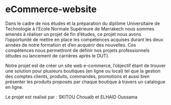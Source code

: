 # eCommerce-website

Dans le cadre de nos études et la préparation du diplôme Universitaire de Technologie à l’Ecole
Normale Supérieure de Marrakech nous sommes amenés à réaliser un projet de fin d’études,
ce projet nous avons l’opportunité de mettre en place les compétences acquises durant les deux
années de notre formation et d’en acquérir des nouvelles. Ces compétences nous permettront
de définir nos projets professionnels (études ou lancement de carrières après le DUT).

Notre projet est de créer un site web e-commerce, l’objectif étant de trouver une solution pour
plusieurs boutiques (en ligne ou local) tel que la gestion des comptes clients, produits,
commandes, promotions et aussi bien présenter les produits proposés par chaque boutique à
travers un catalogue en ligne.


Le projet est realisé par : SKITOU Chouaib et ELHAID Oussama
